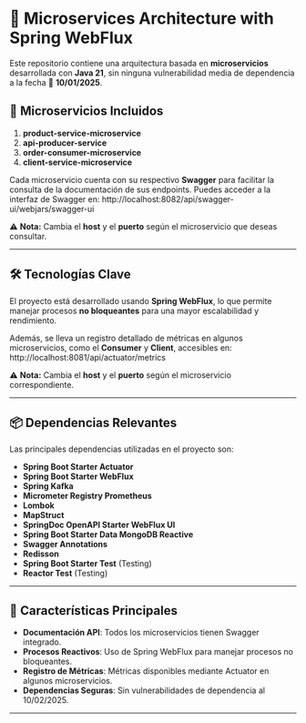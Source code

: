 # 🚀 Microservices Architecture with Spring WebFlux

Este repositorio contiene una arquitectura basada en **microservicios** desarrollada con **Java 21**, sin ninguna vulnerabilidad media de dependencia a la fecha 📅 **10/01/2025**. 

## 🧩 Microservicios Incluidos

1. **product-service-microservice**
2. **api-producer-service**
3. **order-consumer-microservice**
4. **client-service-microservice**

Cada microservicio cuenta con su respectivo **Swagger** para facilitar la consulta de la documentación de sus endpoints. Puedes acceder a la interfaz de Swagger en: http://localhost:8082/api/swagger-ui/webjars/swagger-ui

⚠️ **Nota:** Cambia el **host** y el **puerto** según el microservicio que deseas consultar.

---

## 🛠️ Tecnologías Clave

El proyecto está desarrollado usando **Spring WebFlux**, lo que permite manejar procesos **no bloqueantes** para una mayor escalabilidad y rendimiento. 

Además, se lleva un registro detallado de métricas en algunos microservicios, como el **Consumer** y **Client**, accesibles en: http://localhost:8081/api/actuator/metrics


⚠️ **Nota:** Cambia el **host** y el **puerto** según el microservicio correspondiente.

---

## 📦 Dependencias Relevantes

Las principales dependencias utilizadas en el proyecto son:

- **Spring Boot Starter Actuator**
- **Spring Boot Starter WebFlux**
- **Spring Kafka**
- **Micrometer Registry Prometheus**
- **Lombok**
- **MapStruct**
- **SpringDoc OpenAPI Starter WebFlux UI**
- **Spring Boot Starter Data MongoDB Reactive**
- **Swagger Annotations**
- **Redisson**
- **Spring Boot Starter Test** (Testing)
- **Reactor Test** (Testing)

---

## 🌟 Características Principales

- **Documentación API**: Todos los microservicios tienen Swagger integrado.
- **Procesos Reactivos**: Uso de Spring WebFlux para manejar procesos no bloqueantes.
- **Registro de Métricas**: Métricas disponibles mediante Actuator en algunos microservicios.
- **Dependencias Seguras**: Sin vulnerabilidades de dependencia al 10/02/2025.

---




